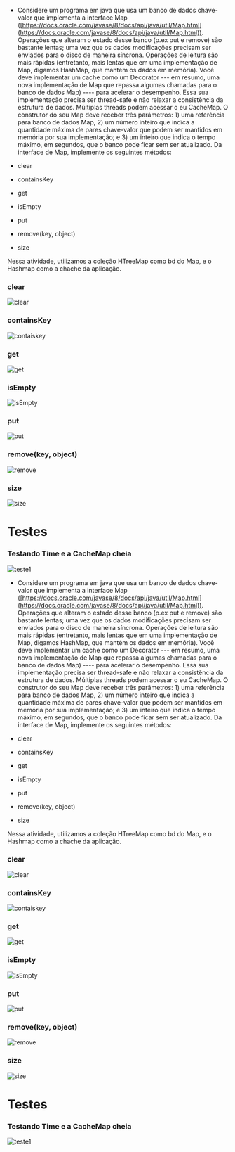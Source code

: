 
 -  Considere um programa em java que usa um banco de dados chave-valor que implementa a interface Map ([https://docs.oracle.com/javase/8/docs/api/java/util/Map.html](https://docs.oracle.com/javase/8/docs/api/java/util/Map.html)). Operações que alteram o estado desse banco (p.ex put e remove) são bastante lentas; uma vez que os dados modificações precisam ser enviados para o disco de maneira síncrona. Operações de leitura são mais rápidas (entretanto, mais lentas que em uma implementação de Map, digamos HashMap, que mantém os dados em memória). Você deve implementar um cache como um Decorator --- em resumo, uma nova implementação de Map que repassa algumas chamadas para o banco de dados Map) ---- para acelerar o desempenho. Essa sua implementação precisa ser thread-safe e não relaxar a consistência da estrutura de dados. Múltiplas threads podem acessar o eu CacheMap. O construtor do seu Map deve receber três parâmetros: 1) uma referência para banco de dados Map, 2) um número inteiro que indica a quantidade máxima de pares chave-valor que podem ser mantidos em memória por sua implementação; e 3) um inteiro que indica o tempo máximo, em segundos, que o banco pode ficar sem ser atualizado. Da interface de Map, implemente os seguintes métodos:
    
 - clear
 -  containsKey
 - get
 - isEmpty
 - put
 - remove(key, object)
 - size


Nessa atividade, utilizamos a coleção HTreeMap como bd do Map, e o Hashmap como a chache da aplicação.


### clear
![clear](https://drive.google.com/uc?export=view&id=1MWaEsW3XI7W5zBavagDM7_69acZgs_mv)


### containsKey

![contaiskey](https://drive.google.com/uc?export=view&id=1Pk1idrByDloXXdjROrIaIy-1V3Kzbi0_)


### get
![get](https://drive.google.com/uc?export=view&id=1cRVBKzwjQvjiqxCtQOwI8rNIzd555y91)


### isEmpty

![isEmpty](https://drive.google.com/uc?export=view&id=1B2iOg-mH2nvjuYM9r4fcS3v_psauQdMt)

### put
![put](https://drive.google.com/uc?export=view&id=1T6nplsDM46zOIOlfDWP64jUA5bKhZ_6t)

### remove(key, object)

![remove](https://drive.google.com/uc?export=view&id=1frMpuLemcUdEhCYQxqVrZ_PT3s1XNNwC)

### size

![size](https://drive.google.com/uc?export=view&id=12iqtKrbAORxpF4BBkgxtW3i98x7lZu6b)



# Testes

### Testando Time e a CacheMap cheia


![teste1](https://drive.google.com/uc?export=view&id=1vb2Eeq4cDCmWdQO5AROfy8V__GflRY3E)
 -  Considere um programa em java que usa um banco de dados chave-valor que implementa a interface Map ([https://docs.oracle.com/javase/8/docs/api/java/util/Map.html](https://docs.oracle.com/javase/8/docs/api/java/util/Map.html)). Operações que alteram o estado desse banco (p.ex put e remove) são bastante lentas; uma vez que os dados modificações precisam ser enviados para o disco de maneira síncrona. Operações de leitura são mais rápidas (entretanto, mais lentas que em uma implementação de Map, digamos HashMap, que mantém os dados em memória). Você deve implementar um cache como um Decorator --- em resumo, uma nova implementação de Map que repassa algumas chamadas para o banco de dados Map) ---- para acelerar o desempenho. Essa sua implementação precisa ser thread-safe e não relaxar a consistência da estrutura de dados. Múltiplas threads podem acessar o eu CacheMap. O construtor do seu Map deve receber três parâmetros: 1) uma referência para banco de dados Map, 2) um número inteiro que indica a quantidade máxima de pares chave-valor que podem ser mantidos em memória por sua implementação; e 3) um inteiro que indica o tempo máximo, em segundos, que o banco pode ficar sem ser atualizado. Da interface de Map, implemente os seguintes métodos:
    
 - clear
 -  containsKey
 - get
 - isEmpty
 - put
 - remove(key, object)
 - size


Nessa atividade, utilizamos a coleção HTreeMap como bd do Map, e o Hashmap como a chache da aplicação.


### clear
![clear](https://lh3.google.com/u/0/d/1MWaEsW3XI7W5zBavagDM7_69acZgs_mv=w3360-h1878-iv1)


### containsKey

![contaiskey](https://lh3.google.com/u/0/d/1Pk1idrByDloXXdjROrIaIy-1V3Kzbi0_=w3360-h1878-iv1)


### get
![get](https://lh3.google.com/u/0/d/1cRVBKzwjQvjiqxCtQOwI8rNIzd555y91=w3360-h1878-iv1)


### isEmpty

![isEmpty](https://drive.google.com/uc?export=view&id=1B2iOg-mH2nvjuYM9r4fcS3v_psauQdMt)

### put
![put](https://drive.google.com/uc?export=view&id=1T6nplsDM46zOIOlfDWP64jUA5bKhZ_6t)

### remove(key, object)

![remove](https://drive.google.com/uc?export=view&id=1frMpuLemcUdEhCYQxqVrZ_PT3s1XNNwC)

### size

![size](https://drive.google.com/uc?export=view&id=12iqtKrbAORxpF4BBkgxtW3i98x7lZu6b)



# Testes

### Testando Time e a CacheMap cheia


![teste1](https://drive.google.com/uc?export=view&id=1vb2Eeq4cDCmWdQO5AROfy8V__GflRY3E)

